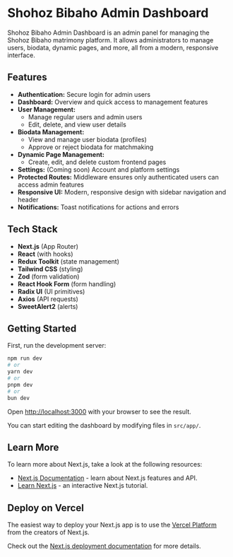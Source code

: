 # Shohoz Bibaho Admin Dashboard

Shohoz Bibaho Admin Dashboard is an admin panel for managing the Shohoz Bibaho matrimony platform. It allows administrators to manage users, biodata, dynamic pages, and more, all from a modern, responsive interface.

## Features

- **Authentication:** Secure login for admin users
- **Dashboard:** Overview and quick access to management features
- **User Management:**
  - Manage regular users and admin users
  - Edit, delete, and view user details
- **Biodata Management:**
  - View and manage user biodata (profiles)
  - Approve or reject biodata for matchmaking
- **Dynamic Page Management:**
  - Create, edit, and delete custom frontend pages
- **Settings:** (Coming soon) Account and platform settings
- **Protected Routes:** Middleware ensures only authenticated users can access admin features
- **Responsive UI:** Modern, responsive design with sidebar navigation and header
- **Notifications:** Toast notifications for actions and errors

## Tech Stack

- **Next.js** (App Router)
- **React** (with hooks)
- **Redux Toolkit** (state management)
- **Tailwind CSS** (styling)
- **Zod** (form validation)
- **React Hook Form** (form handling)
- **Radix UI** (UI primitives)
- **Axios** (API requests)
- **SweetAlert2** (alerts)

## Getting Started

First, run the development server:

```bash
npm run dev
# or
yarn dev
# or
pnpm dev
# or
bun dev
```

Open [http://localhost:3000](http://localhost:3000) with your browser to see the result.

You can start editing the dashboard by modifying files in `src/app/`.

## Learn More

To learn more about Next.js, take a look at the following resources:

- [Next.js Documentation](https://nextjs.org/docs) - learn about Next.js features and API.
- [Learn Next.js](https://nextjs.org/learn) - an interactive Next.js tutorial.

## Deploy on Vercel

The easiest way to deploy your Next.js app is to use the [Vercel Platform](https://vercel.com/new?utm_medium=default-template&filter=next.js&utm_source=create-next-app&utm_campaign=create-next-app-readme) from the creators of Next.js.

Check out the [Next.js deployment documentation](https://nextjs.org/docs/app/building-your-application/deploying) for more details.
